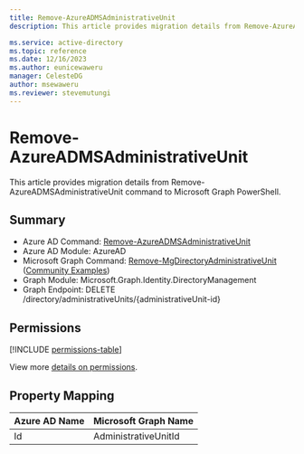```yaml
---
title: Remove-AzureADMSAdministrativeUnit
description: This article provides migration details from Remove-AzureADMSAdministrativeUnit command to Microsoft Graph PowerShell.

ms.service: active-directory
ms.topic: reference
ms.date: 12/16/2023
ms.author: eunicewaweru
manager: CelesteDG
author: msewaweru
ms.reviewer: stevemutungi
---
```


# Remove-AzureADMSAdministrativeUnit

This article provides migration details from Remove-AzureADMSAdministrativeUnit command to Microsoft Graph PowerShell.

## Summary

+ Azure AD Command: [Remove-AzureADMSAdministrativeUnit](/powershell/module/azuread/remove-azureadmsadministrativeunit)
+ Azure AD Module: AzureAD
+ Microsoft Graph Command: [Remove-MgDirectoryAdministrativeUnit](/powershell/module/microsoft.graph.identity.directorymanagement/remove-mgdirectoryadministrativeunit) ([Community Examples](https://github.com/orgs/msgraph/discussions?discussions_q=Remove-MgDirectoryAdministrativeUnit))
+ Graph Module: Microsoft.Graph.Identity.DirectoryManagement
+ Graph Endpoint:  DELETE /directory/administrativeUnits/{administrativeUnit-id}

## Permissions

[!INCLUDE [permissions-table](~/graphref/api-reference/v1.0/includes/permissions/administrativeunit-delete-permissions.md)]

View more [details on permissions](/graph/api/administrativeunit-delete#permissions).

## Property Mapping

|Azure AD Name|Microsoft Graph Name|
|---|---|
|Id|AdministrativeUnitId|